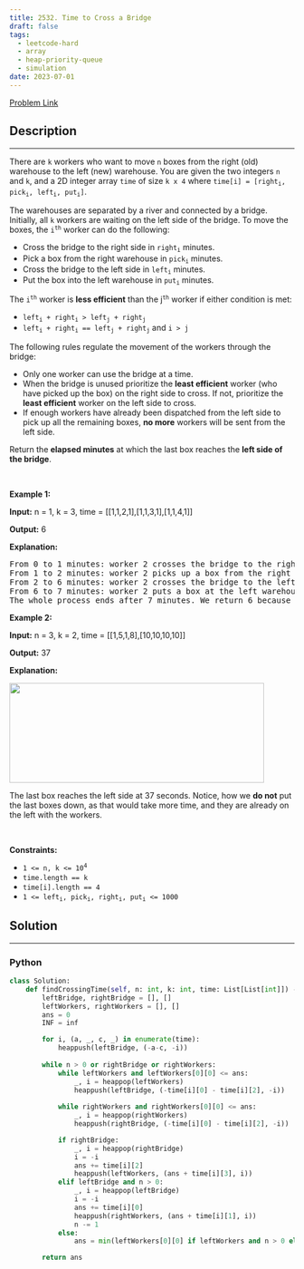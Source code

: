 ```yaml
---
title: 2532. Time to Cross a Bridge
draft: false
tags: 
  - leetcode-hard
  - array
  - heap-priority-queue
  - simulation
date: 2023-07-01
---
```


[Problem Link](https://leetcode.com/problems/time-to-cross-a-bridge/)

## Description

---
<p>There are <code>k</code> workers who want to move <code>n</code> boxes from the right (old) warehouse to the left (new) warehouse. You are given the two integers <code>n</code> and <code>k</code>, and a 2D integer array <code>time</code> of size <code>k x 4</code> where <code>time[i] = [right<sub>i</sub>, pick<sub>i</sub>, left<sub>i</sub>, put<sub>i</sub>]</code>.</p>

<p>The warehouses are separated by a river and connected by a bridge. Initially, all <code>k</code> workers are waiting on the left side of the bridge. To move the boxes, the <code>i<sup>th</sup></code> worker can do the following:</p>

<ul>
	<li>Cross the bridge to the right side in <code>right<sub>i</sub></code> minutes.</li>
	<li>Pick a box from the right warehouse in <code>pick<sub>i</sub></code> minutes.</li>
	<li>Cross the bridge to the left side in <code>left<sub>i</sub></code> minutes.</li>
	<li>Put the box into the left warehouse in <code>put<sub>i</sub></code> minutes.</li>
</ul>

<p>The <code>i<sup>th</sup></code> worker is <strong>less efficient</strong> than the j<code><sup>th</sup></code> worker if either condition is met:</p>

<ul>
	<li><code>left<sub>i</sub> + right<sub>i</sub> &gt; left<sub>j</sub> + right<sub>j</sub></code></li>
	<li><code>left<sub>i</sub> + right<sub>i</sub> == left<sub>j</sub> + right<sub>j</sub></code> and <code>i &gt; j</code></li>
</ul>

<p>The following rules regulate the movement of the workers through the bridge:</p>

<ul>
	<li>Only one worker can use the bridge at a time.</li>
	<li>When the bridge is unused prioritize the <strong>least efficient</strong> worker (who have picked up the box) on the right side to cross. If not,&nbsp;prioritize the <strong>least efficient</strong> worker on the left side to cross.</li>
	<li>If enough workers have already been dispatched from the left side to pick up all the remaining boxes, <strong>no more</strong> workers will be sent from the left side.</li>
</ul>

<p>Return the <strong>elapsed minutes</strong> at which the last box reaches the <strong>left side of the bridge</strong>.</p>

<p>&nbsp;</p>
<p><strong class="example">Example 1:</strong></p>

<div class="example-block">
<p><strong>Input:</strong> <span class="example-io">n = 1, k = 3, time = [[1,1,2,1],[1,1,3,1],[1,1,4,1]]</span></p>

<p><strong>Output:</strong> <span class="example-io">6</span></p>

<p><strong>Explanation:</strong></p>

<pre>
From 0 to 1 minutes: worker 2 crosses the bridge to the right.
From 1 to 2 minutes: worker 2 picks up a box from the right warehouse.
From 2 to 6 minutes: worker 2 crosses the bridge to the left.
From 6 to 7 minutes: worker 2 puts a box at the left warehouse.
The whole process ends after 7 minutes. We return 6 because the problem asks for the instance of time at which the last worker reaches the left side of the bridge.
</pre>
</div>

<p><strong class="example">Example 2:</strong></p>

<div class="example-block">
<p><strong>Input:</strong> <span class="example-io">n = 3, k = 2, time =</span> [[1,5,1,8],[10,10,10,10]]</p>

<p><strong>Output:</strong> 37</p>

<p><strong>Explanation:</strong></p>

<pre>
<img src="https://assets.leetcode.com/uploads/2024/11/21/378539249-c6ce3c73-40e7-4670-a8b5-7ddb9abede11.png" style="width: 450px; height: 176px;" />
</pre>

<p>The last box reaches the left side at 37 seconds. Notice, how we <strong>do not</strong> put the last boxes down, as that would take more time, and they are already on the left with the workers.</p>
</div>

<p>&nbsp;</p>
<p><strong>Constraints:</strong></p>

<ul>
	<li><code>1 &lt;= n, k &lt;= 10<sup>4</sup></code></li>
	<li><code>time.length == k</code></li>
	<li><code>time[i].length == 4</code></li>
	<li><code>1 &lt;= left<sub>i</sub>, pick<sub>i</sub>, right<sub>i</sub>, put<sub>i</sub> &lt;= 1000</code></li>
</ul>


## Solution

---
### Python
``` py title='time-to-cross-a-bridge'
class Solution:
    def findCrossingTime(self, n: int, k: int, time: List[List[int]]) -> int:
        leftBridge, rightBridge = [], []
        leftWorkers, rightWorkers = [], []
        ans = 0
        INF = inf

        for i, (a, _, c, _) in enumerate(time):
            heappush(leftBridge, (-a-c, -i))
        
        while n > 0 or rightBridge or rightWorkers:
            while leftWorkers and leftWorkers[0][0] <= ans:
                _, i = heappop(leftWorkers)
                heappush(leftBridge, (-time[i][0] - time[i][2], -i))
            
            while rightWorkers and rightWorkers[0][0] <= ans:
                _, i = heappop(rightWorkers)
                heappush(rightBridge, (-time[i][0] - time[i][2], -i))

            if rightBridge:
                _, i = heappop(rightBridge)
                i = -i
                ans += time[i][2]
                heappush(leftWorkers, (ans + time[i][3], i))
            elif leftBridge and n > 0:
                _, i = heappop(leftBridge)
                i = -i
                ans += time[i][0]
                heappush(rightWorkers, (ans + time[i][1], i))
                n -= 1
            else:
                ans = min(leftWorkers[0][0] if leftWorkers and n > 0 else INF, rightWorkers[0][0] if rightWorkers else INF)

        return ans
```

